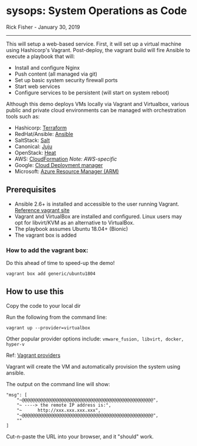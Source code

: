 # sysops: System Operations as Code

Rick Fisher - January 30, 2019

----

This will setup a web-based service. 
First, it will set up a virtual machine using Hashicorp's Vagrant. 
Post-deploy, the vagrant build will fire Ansible to execute
a playbook that will:

- Install and configure Nginx
- Push content (all managed via git)
- Set up basic system security firewall ports
- Start web services
- Configure services to be persistent (will start on system reboot)


Although this demo deploys VMs locally via Vagrant and Virtualbox, 
various public and private cloud environments can be managed with 
orchestration tools such as:

- Hashicorp: [Terraform](https://www.terraform.io/docs/index.html)
- RedHat/Ansible: [Ansible](https://docs.ansible.com)
- SaltStack: [Salt](https://docs.saltstack.com/en/latest/)
- Canonical: [Juju](https://jujucharms.com/)
- OpenStack: [Heat](https://wiki.openstack.org/wiki/Heat)
- AWS: [CloudFormation](https://docs.aws.amazon.com/cloudformation) _Note: AWS-specific_
- Google: [Cloud Deployment manager](https://cloud.google.com/deployment-manager/)
- Microsoft: [Azure Resource Manager (ARM)](https://docs.microsoft.com/en-us/azure/azure-resource-manager/)

## Prerequisites
- Ansible 2.6+ is installed and accessible to the user running Vagrant. [Reference vagrant site](https://www.vagrantup.com/docs/provisioning/ansible.html)
- Vagrant and VirtualBox are installed and configured. 
  Linux users may opt for libvirt/KVM as an alternative to VirtualBox.
- The playbook assumes Ubuntu 18.04+ (Bionic)
- The vagrant box is added

### How to add the vagrant box:
Do this ahead of time to speed-up the demo!

    vagrant box add generic/ubuntu1804
    

## How to use this  

Copy the code to your local dir

Run the following from the command line:

    vagrant up --provider=virtualbox

Other popular provider options include: ```vmware_fusion, libvirt, docker, hyper-v```

Ref: [Vagrant providers](https://www.vagrantup.com/docs/providers/basic_usage.html)

Vagrant will create the VM and automatically provision the system using ansible.

The output on the command line will show:

    "msg": [
        "~@@@@@@@@@@@@@@@@@@@@@@@@@@@@@@@@@@@@@@@@@@@@@@@@@@",
        "~ ----> the remote IP address is:",
        "~      http://xxx.xxx.xxx.xxx",
        "~@@@@@@@@@@@@@@@@@@@@@@@@@@@@@@@@@@@@@@@@@@@@@@@@@@",
        ""
    ]

Cut-n-paste the URL into your browser, and it "should" work.

 
 
